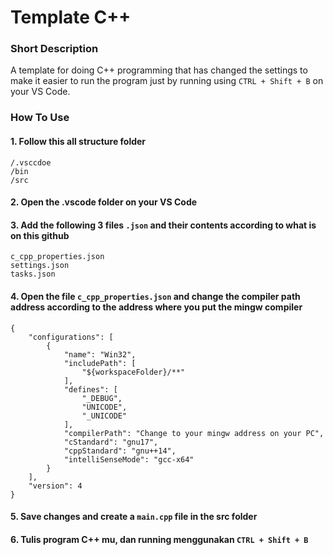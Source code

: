 # Template C++

### Short Description
A template for doing C++ programming that has changed the settings to make it easier to run the program just by running using `CTRL + Shift + B` on your VS Code.

### How To Use
#### 1. Follow this all structure folder
```
/.vsccdoe
/bin
/src
```

#### 2. Open the .vscode folder on your VS Code

#### 3. Add the following 3 files `.json` and their contents according to what is on this github
```
c_cpp_properties.json
settings.json
tasks.json
```

#### 4. Open the file `c_cpp_properties.json` and change the compiler path address according to the address where you put the mingw compiler
```
{
    "configurations": [
        {
            "name": "Win32",
            "includePath": [
                "${workspaceFolder}/**"
            ],
            "defines": [
                "_DEBUG",
                "UNICODE",
                "_UNICODE"
            ],
            "compilerPath": "Change to your mingw address on your PC",
            "cStandard": "gnu17",
            "cppStandard": "gnu++14",
            "intelliSenseMode": "gcc-x64"
        }
    ],
    "version": 4
}
```

#### 5. Save changes and create a `main.cpp` file in the src folder

#### 6. Tulis program C++ mu, dan running menggunakan `CTRL + Shift + B`